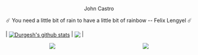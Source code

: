 ﻿<p align="center">
  John Castro
</p>

<p align="center">☄️ You need a little bit of rain to have a little bit of rainbow -- Felix Lengyel ☄️</p>


| <a href="https://github.com/johhncastro/github-readme-stats"><img align="center" src="https://github-readme-stats.vercel.app/api?username=johhncastro&show_icons=true&include_all_commits=true&theme=tokyonight&hide_border=true" alt="Durgesh's github stats" /></a> | <a href="https://github.com/johhncastro/github-readme-stats"><img align="center" src="https://github-readme-stats.vercel.app/api/top-langs/?username=johhncastro&layout=compact&theme=tokyonight&hide_border=true" /></a> |

<div style="display: flex; justify-content: space-around"> <img align="center" src="https://github-readme-stats.vercel.app/api/pin/?username=johhncastro&repo=turn-based-pvp&theme=tokyonight" /><img align="center" src="https://github-readme-stats.vercel.app/api/pin/?username=johhncastro&repo=dungeon-simulator&theme=tokyonight" /> </div>
